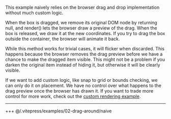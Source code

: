 This example naively relies on the browser drag and drop implementation without much custom logic.

When the box is dragged, we remove its original DOM node by returning null, and render() lets the browser draw a preview of the drag. When the box is released, we draw it at the new coordinates. If you try to drag the box outside the container, the browser will animate it back.

While this method works for trivial cases, it will flicker when discarded. This happens because the browser removes the drag preview before we have a chance to make the dragged item visible. This might not be a problem if you darken the original item instead of hiding it, but otherwise it will be clearly visible.

If we want to add custom logic, like snap to grid or bounds checking, we can only do it on placement. We have no control over what happens to the drag preview once the browser has drawn it. If you want to trade more control for more work, check out the [custom rendering example](./custom-drag-layer).

---

+++ @/.vitepress/examples/02-drag-around/naive

